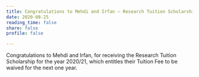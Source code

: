 ```yaml
---
title: Congratulations to Mehdi and Irfan – Research Tuition Scholarship
date: 2020-08-25
reading_time: false
share: false
profile: false

---
```

Congratulations to Mehdi and Irfan, for receiving the Research Tuition Scholarship for the year 2020/21, which entitles their Tuition Fee to be waived for the next one year.
<!--more-->
